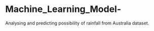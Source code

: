 # Machine_Learning_Model-
Analysing and predicting possibility of rainfall from Australia dataset. 
